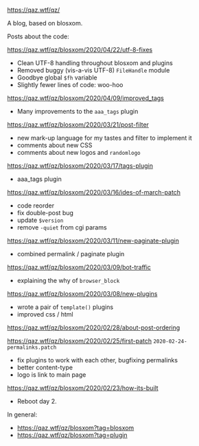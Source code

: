 https://qaz.wtf/qz/

A blog, based on blosxom.

Posts about the code:

https://qaz.wtf/qz/blosxom/2020/04/22/utf-8-fixes
  * Clean UTF-8 handling throughout blosxom and plugins
  * Removed buggy (vis-a-vis UTF-8) `FileHandle` module
  * Goodbye global `$fh` variable
  * Slightly fewer lines of code: woo-hoo

https://qaz.wtf/qz/blosxom/2020/04/09/improved_tags
  * Many improvements to the `aaa_tags` plugin

https://qaz.wtf/qz/blosxom/2020/03/21/post-filter
  * new mark-up language for my tastes and filter to implement it
  * comments about new CSS
  * comments about new logos and `randomlogo`

https://qaz.wtf/qz/blosxom/2020/03/17/tags-plugin
  * aaa_tags plugin

https://qaz.wtf/qz/blosxom/2020/03/16/ides-of-march-patch
  * code reorder
  * fix double-post bug
  * update `$version`
  * remove `-quiet` from cgi params

https://qaz.wtf/qz/blosxom/2020/03/11/new-paginate-plugin
  * combined permalink / paginate plugin

https://qaz.wtf/qz/blosxom/2020/03/09/bot-traffic
  * explaining the why of `browser_block`

https://qaz.wtf/qz/blosxom/2020/03/08/new-plugins
  * wrote a pair of `template()` plugins
  * improved css / html

https://qaz.wtf/qz/blosxom/2020/02/28/about-post-ordering

https://qaz.wtf/qz/blosxom/2020/02/25/first-patch
`2020-02-24-permalinks.patch`
  * fix plugins to work with each other, bugfixing permalinks
  * better content-type
  * logo is link to main page

https://qaz.wtf/qz/blosxom/2020/02/23/how-its-built
  * Reboot day 2.


In general:
  * https://qaz.wtf/qz/blosxom?tag=blosxom
  * https://qaz.wtf/qz/blosxom?tag=plugin
